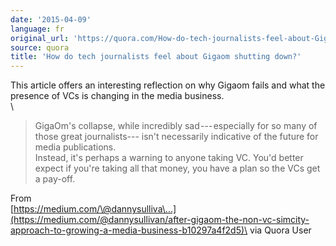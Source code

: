 ```yaml
---
date: '2015-04-09'
language: fr
original_url: 'https://quora.com/How-do-tech-journalists-feel-about-Gigaom-shutting-down/answer/Clément-Renaud'
source: quora
title: 'How do tech journalists feel about Gigaom shutting down?'
---
```


This article offers an interesting reflection on why Gigaom fails and
what the presence of VCs is changing in the media business.\
\

> GigaOm's collapse, while incredibly sad --- especially for so many of
> those great journalists--- isn't necessarily indicative of the future
> for media publications.\
> Instead, it's perhaps a warning to anyone taking VC. You'd better
> expect if you're taking all that money, you have a plan so the VCs get
> a pay-off.

From\
[https://medium.com/\@dannysulliva\...](https://medium.com/@dannysullivan/after-gigaom-the-non-vc-simcity-approach-to-growing-a-media-business-b10297a4f2d5)\
via Quora User
